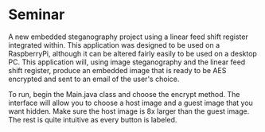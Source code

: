 # Seminar

A new embedded steganography project using a linear feed shift register integrated within. This application was designed to be used on a
RaspberryPi, although it can be altered fairly easily to be used on a desktop PC.
This application will, using image steganography and the linear feed shift register, produce an embedded image that is ready to be AES 
encrypted and sent to an email of the user's choice.

To run, begin the Main.java class and choose the encrypt method. The interface will allow you to choose a host image and a guest image that
you want hidden. Make sure the host image is 8x larger than the guest image. The rest is quite intuitive as every button is labeled.

